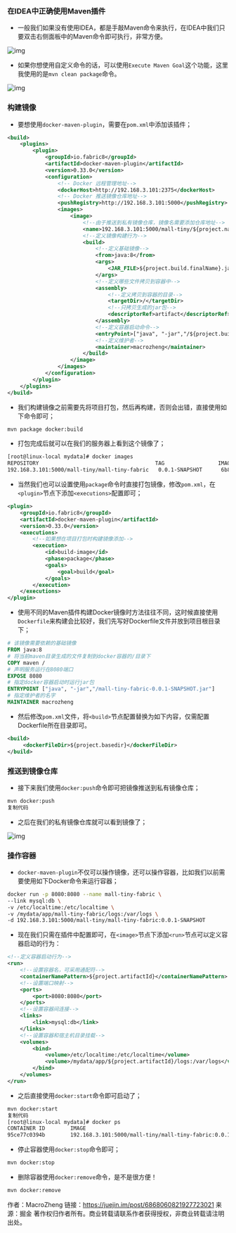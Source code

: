 ### 在IDEA中正确使用Maven插件

- 一般我们如果没有使用IDEA，都是手敲Maven命令来执行，在IDEA中我们只要双击右侧面板中的Maven命令即可执行，非常方便。



![img](https:////p3-juejin.byteimg.com/tos-cn-i-k3u1fbpfcp/8b8325d7e82a4433bbd28ea440276867~tplv-k3u1fbpfcp-zoom-1.image)



- 如果你想使用自定义命令的话，可以使用`Execute Maven Goal`这个功能，这里我使用的是`mvn clean package`命令。



![img](https:////p3-juejin.byteimg.com/tos-cn-i-k3u1fbpfcp/1b236b62f2164f97b1be27f04c9b9c19~tplv-k3u1fbpfcp-zoom-1.image)



### 构建镜像

- 要想使用`docker-maven-plugin`，需要在`pom.xml`中添加该插件；

```xml
<build>
    <plugins>
        <plugin>
            <groupId>io.fabric8</groupId>
            <artifactId>docker-maven-plugin</artifactId>
            <version>0.33.0</version>
            <configuration>
                <!-- Docker 远程管理地址-->
                <dockerHost>http://192.168.3.101:2375</dockerHost>
                <!-- Docker 推送镜像仓库地址-->
                <pushRegistry>http://192.168.3.101:5000</pushRegistry>
                <images>
                    <image>
                        <!--由于推送到私有镜像仓库，镜像名需要添加仓库地址-->
                        <name>192.168.3.101:5000/mall-tiny/${project.name}:${project.version}</name>
                        <!--定义镜像构建行为-->
                        <build>
                            <!--定义基础镜像-->
                            <from>java:8</from>
                            <args>
                                <JAR_FILE>${project.build.finalName}.jar</JAR_FILE>
                            </args>
                            <!--定义哪些文件拷贝到容器中-->
                            <assembly>
                                <!--定义拷贝到容器的目录-->
                                <targetDir>/</targetDir>
                                <!--只拷贝生成的jar包-->
                                <descriptorRef>artifact</descriptorRef>
                            </assembly>
                            <!--定义容器启动命令-->
                            <entryPoint>["java", "-jar","/${project.build.finalName}.jar"]</entryPoint>
                            <!--定义维护者-->
                            <maintainer>macrozheng</maintainer>
                        </build>
                    </image>
                </images>
            </configuration>
        </plugin>
    </plugins>
</build>
```

- 我们构建镜像之前需要先将项目打包，然后再构建，否则会出错，直接使用如下命令即可；

```bash
mvn package docker:build
```

- 打包完成后就可以在我们的服务器上看到这个镜像了；

```bash
[root@linux-local mydata]# docker images
REPOSITORY                                     TAG                 IMAGE ID            CREATED             SIZE
192.168.3.101:5000/mall-tiny/mall-tiny-fabric   0.0.1-SNAPSHOT      6b8bc6faeb0b        9 seconds ago       680MB
```

- 当然我们也可以设置使用`package`命令时直接打包镜像，修改`pom.xml`，在`<plugin>`节点下添加`<executions>`配置即可；

```xml
<plugin>
    <groupId>io.fabric8</groupId>
    <artifactId>docker-maven-plugin</artifactId>
    <version>0.33.0</version>
    <executions>
        <!--如果想在项目打包时构建镜像添加-->
        <execution>
            <id>build-image</id>
            <phase>package</phase>
            <goals>
                <goal>build</goal>
            </goals>
        </execution>
    </executions>
</plugin>
```

- 使用不同的Maven插件构建Docker镜像时方法往往不同，这时候直接使用`Dockerfile`来构建会比较好，我们先写好Dockerfile文件并放到项目根目录下；

```dockerfile
# 该镜像需要依赖的基础镜像
FROM java:8
# 将当前maven目录生成的文件复制到docker容器的/目录下
COPY maven /
# 声明服务运行在8080端口
EXPOSE 8080
# 指定docker容器启动时运行jar包
ENTRYPOINT ["java", "-jar","/mall-tiny-fabric-0.0.1-SNAPSHOT.jar"]
# 指定维护者的名字
MAINTAINER macrozheng
```

- 然后修改`pom.xml`文件，将`<build>`节点配置替换为如下内容，仅需配置Dockerfile所在目录即可。

```xml
<build>
     <dockerFileDir>${project.basedir}</dockerFileDir>
</build>
```

### 推送到镜像仓库

- 接下来我们使用`docker:push`命令即可把镜像推送到私有镜像仓库；

```bash
mvn docker:push
复制代码
```

- 之后在我们的私有镜像仓库就可以看到镜像了；



![img](https:////p3-juejin.byteimg.com/tos-cn-i-k3u1fbpfcp/beba4f2096df403c88ecfcf9717efe1b~tplv-k3u1fbpfcp-zoom-1.image)



### 操作容器

- `docker-maven-plugin`不仅可以操作镜像，还可以操作容器，比如我们以前需要使用如下Docker命令来运行容器；

```bash
docker run -p 8080:8080 --name mall-tiny-fabric \
--link mysql:db \
-v /etc/localtime:/etc/localtime \
-v /mydata/app/mall-tiny-fabric/logs:/var/logs \
-d 192.168.3.101:5000/mall-tiny/mall-tiny-fabric:0.0.1-SNAPSHOT
```

- 现在我们只需在插件中配置即可，在`<image>`节点下添加`<run>`节点可以定义容器启动的行为：

```xml
<!--定义容器启动行为-->
<run>
    <!--设置容器名，可采用通配符-->
    <containerNamePattern>${project.artifactId}</containerNamePattern>
    <!--设置端口映射-->
    <ports>
        <port>8080:8080</port>
    </ports>
    <!--设置容器间连接-->
    <links>
        <link>mysql:db</link>
    </links>
    <!--设置容器和宿主机目录挂载-->
    <volumes>
        <bind>
            <volume>/etc/localtime:/etc/localtime</volume>
            <volume>/mydata/app/${project.artifactId}/logs:/var/logs</volume>
        </bind>
    </volumes>
</run>
```

- 之后直接使用`docker:start`命令即可启动了；

```bash
mvn docker:start
复制代码
[root@linux-local mydata]# docker ps
CONTAINER ID        IMAGE                                                         COMMAND                  CREATED             STATUS              PORTS                                            NAMES
95ce77c0394b        192.168.3.101:5000/mall-tiny/mall-tiny-fabric:0.0.1-SNAPSHOT   "java -jar /mall-tin…"   32 seconds ago      Up 31 seconds       0.0.0.0:8080->8080/tcp                           mall-tiny-fabric
```

- 停止容器使用`docker:stop`命令即可；

```bash
mvn docker:stop
```

- 删除容器使用`docker:remove`命令，是不是很方便！

```bash
mvn docker:remove
```


作者：MacroZheng
链接：https://juejin.im/post/6868060821927723021
来源：掘金
著作权归作者所有。商业转载请联系作者获得授权，非商业转载请注明出处。